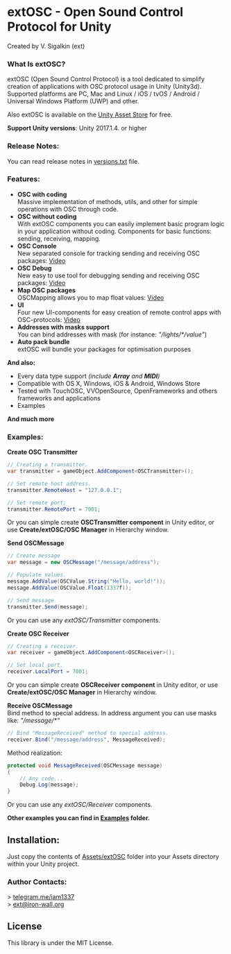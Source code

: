 # extOSC - Open Sound Control Protocol for Unity

Created by V. Sigalkin (ext)

### What Is extOSC?
extOSC (Open Sound Control Protocol) is a tool dedicated to simplify creation of applications with OSC protocol usage in Unity (Unity3d). Supported platforms are PC, Mac and Linux / iOS / tvOS / Android / Universal Windows Platform (UWP) and other.

Also extOSC  is available on the [Unity Asset Store](http://u3d.as/ADA) for free.

**Support Unity versions**: Unity 2017.1.4. or higher

### Release Notes:

You can read release notes in [versions.txt](Assets/extOSC/versions.txt) file.

### Features:

- **OSC with coding**<br>
Massive implementation of methods, utils, and other for simple operations with OSС through code.
- **OSC without coding**<br>
With extOSC components you can easily implement basic program logic in your application without coding. Components for basic functions: sending, receiving, mapping.
- **OSC Console**<br>
New separated console for tracking sending and receiving OSC packages:
[Video](https://www.youtube.com/watch?v=ihVw6v2Meto)
- **OSC Debug**<br>
New easy to use tool for debugging sending and receiving OSC packages:
[Video](https://www.youtube.com/watch?v=PU2oSwbbliE)
- **Map OSC packages**<br>
OSCMapping allows you to map float values:
[Video](https://www.youtube.com/watch?v=73Hjglgx6ss)
- **UI**<br>
Four new UI-components for easy creation of remote control apps with OSC-protocols:
[Video](https://www.youtube.com/watch?v=phV4Y8Go0_U)
- **Addresses with masks support**<br>
You can bind addresses with mask (for instance: *"/lights/\*/value"*)
- **Auto pack bundle**<br>
extOSC will bundle your packages for optimisation purposes

**And also:**

- Every data type support *(include **Array** and **MIDI**)*
- Compatible with OS X, Windows, iOS & Android, Windows Store
- Tested with TouchOSC, VVOpenSource, OpenFrameworks and others frameworks and applications
- Examples

**And much more**

### Examples:
**Create OSC Transmitter**<br>
```c#
// Creating a transmitter.
var transmitter = gameObject.AddComponent<OSCTransmitter>();

// Set remote host address.
transmitter.RemoteHost = "127.0.0.1";    

// Set remote port;
transmitter.RemotePort = 7001;         
```
Or you can simple create **OSCTransmitter component** in Unity editor, or use **Create/extOSC/OSC Manager** in Hierarchy window.

**Send OSCMessage**<br>
```c#
// Create message
var message = new OSCMessage("/message/address");

// Populate values.
message.AddValue(OSCValue.String("Hello, world!"));
message.AddValue(OSCValue.Float(1337f));

// Send message
transmitter.Send(message);      
```
Or you can use any *extOSC/Transmitter* components.

**Create OSC Receiver**<br>
```c#
// Creating a receiver.
var receiver = gameObject.AddComponent<OSCReceiver>(); 

// Set local port.
receiver.LocalPort = 7001;            
```
Or you can simple create **OSCReceiver component** in Unity editor, or use **Create/extOSC/OSC Manager** in Hierarchy window.

**Receive OSCMessage**<br>
Bind method to special address. In address argument you can use masks like: *"/message/\*"*
```c#
// Bind "MessageReceived" method to special address.
receiver.Bind("/message/address", MessageReceived);     
```
Method realization:
```c#
protected void MessageReceived(OSCMessage message)
{
	// Any code...
	Debug.Log(message);
}     
```
Or you can use any *extOSC/Receiver* components.<br>

**Other examples you can find in [Examples](Assets/extOSC/Examples) folder.**

## Installation:
Just copy the contents of [Assets/extOSC](Assets/extOSC) folder into your Assets directory within your Unity project.

### Author Contacts:
\> [telegram.me/iam1337](http://telegram.me/iam1337) <br>
\> [ext@iron-wall.org](mailto:ext@iron-wall.org)

## License
This library is under the MIT License.
